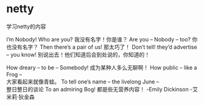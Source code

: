 # netty
学习netty的内容


I’m Nobody! Who are you?
我没有名字！你是谁？
Are you – Nobody – too?
你也没有名字？
Then there’s a pair of us!
那太巧了！
Don’t tell! they’d advertise – you know!
别说出去！他们知道后会到处说的，你知道的！


How dreary – to be – Somebody!
成为某种人多么无聊啊！
How public – like a Frog –  
大家看起来就像青蛙。
To tell one’s name – the livelong June –  
整日整日的谈论
To an admiring Bog!
都是些无营养内容！
			-Emily Dickinson
			-艾米莉·狄金森

